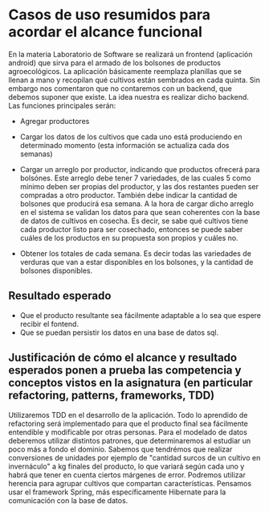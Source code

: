 # Casos de uso resumidos para acordar el alcance funcional

En la materia Laboratorio de Software se realizará un frontend (aplicación android) que sirva para el armado de los bolsones de productos agroecológicos. La aplicación básicamente reemplaza planillas que se llenan a mano y recopilan qué cultivos están sembrados en cada quinta. Sin embargo nos comentaron que no contaremos con un backend, que debemos suponer que existe.
La idea nuestra es realizar dicho backend. Las funciones principales serán:

* Agregar productores

* Cargar los datos de los cultivos que cada uno está produciendo en determinado momento (esta información se actualiza cada dos semanas)

* Cargar un arreglo por productor, indicando que productos ofrecerá para bolsónes. Este arreglo debe tener 7 variedades, de las cuales 5 como mínimo deben ser propias del productor, y las dos restantes pueden ser compradas a otro productor. También debe indicar la cantidad de bolsones que producirá esa semana. A la hora de cargar dicho arreglo en el sistema se validan los datos para que sean coherentes con la base de datos de cultivos en cosecha. Es decir, se sabe qué cultivos tiene cada productor listo para ser cosechado, entonces se puede saber cuáles de los productos en su propuesta son propios y cuáles no.

* Obtener los totales de cada semana. Es decir todas las variedades de verduras que van a estar disponibles en los bolsones, y la cantidad de bolsones disponibles.

## Resultado esperado

* Que el producto resultante sea fácilmente adaptable a lo sea que espere recibir el fontend.
* Que se puedan persistir los datos en una base de datos sql.

## Justificación de cómo el alcance y resultado esperados ponen a prueba las competencia y conceptos vistos en la asignatura (en particular refactoring, patterns, frameworks, TDD)

Utilizaremos TDD en el desarrollo de la aplicación. Todo lo aprendido de refactoring será implementado para que el producto final sea fácilmente entendible y modificable por otras personas. Para el modelado de datos deberemos utilizar distintos patrones, que determinaremos al estudiar un poco más a fondo el dominio. Sabemos que tendrémos que realizar conversiones de unidades por ejemplo de "cantidad surcos de un cultivo en invernáculo" a kg finales del producto, lo que variará según cada uno y habrá que tener en cuenta ciertos márgenes de error. Podremos utilizar herencia para agrupar cultivos que compartan características. Pensamos usar el framework Spring, más específicamente Hibernate para la comunicación con la base de datos.

